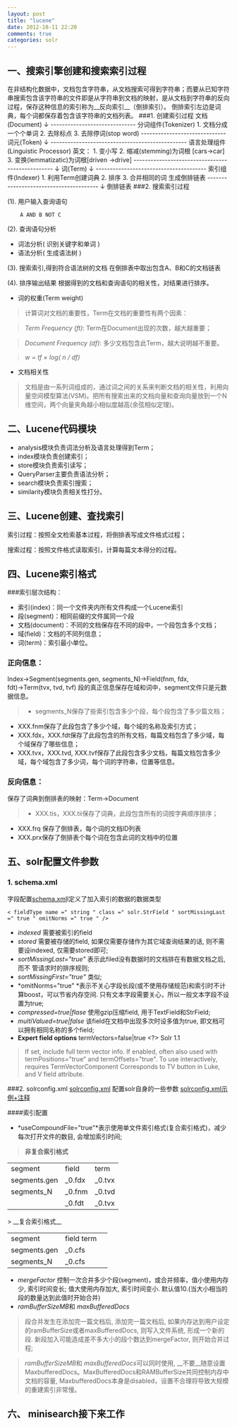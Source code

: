 ```yaml
---
layout: post
title: "lucene"
date: 2012-10-11 22:20
comments: true
categories: solr
---
```


## 一、搜索引擎创建和搜索索引过程
在非结构化数据中，文档包含字符串，从文档搜索可得到字符串；而要从已知字符串搜索包含该字符串的文件即是从字符串到文档的映射，是从文档到字符串的反向过程，保存这种信息的索引称为__反向索引__（倒排索引）。
倒排索引左边是词典，每个词都保存着包含该字符串的文档列表。
###1. 创建索引过程
	 文档(Document)
	       ↓
	 ------------------------------
	    分词组件(Tokenizer)
	    1. 文档分成一个个单词
	    2. 去除标点
	    3. 去除停词(stop word)
	 ------------------------------
	    词元(Token)
	       ↓
	 ------------------------------------------------
	    语言处理组件(Linguistic Processor)
	   英文：
	   1. 变小写
	   2. 缩减(stemming)为词根  [cars->car]
	   3. 变换(lemmatizatic)为词根[driven ->drive]
	 -------------------------------------------------
	     ↓
	   词(Term)
	     ↓
	 ---------------------------------------
	  索引组件(Indexer)
	  1. 利用Term创建词典
	  2. 排序
	  3. 合并相同的词 生成倒排链表
	 ---------------------------------------
	     ↓
	 倒排链表
###2. 搜索索引过程

(1). 用户输入查询语句 

		A AND B NOT C

(2). 查询语句分析

- 词法分析( 识别关键字和单词 )
- 语法分析( 生成语法树 )

(3). 搜索索引,得到符合语法树的文档
在倒排表中取出包含A、B和C的文档链表

(4). 排序输出结果
根据得到的文档和查询语句的相关性，对结果进行排序。

- 词的权重(Term weight)

>计算词对文档的重要性，Term在文档的重要性有两个因素：

> *Term Frequency (ft)*: Term在Document出现的次数，越大越重要；

> *Document Frequency (df)*: 多少文档包含此Term，越大说明越不重要。

> *w = tf × log( n / df)*

- 文档相关性
> 文档是由一系列词组成的，通过词之间的关系来判断文档的相关性，利用向量空间模型算法(VSM)。把所有搜索出来的文档向量和查询向量放到一个N维空间，两个向量夹角越小相似度越高(余弦相似定理)。

## 二、Lucene代码模块
- analysis模块负责词法分析及语言处理得到Term；
- index模块负责创建索引；
- store模块负责索引读写；
- QueryParser主要负责语法分析；
- search模块负责索引搜索；
- similarity模块负责相关性打分。
## 三、Lucene创建、查找索引
索引过程：按照全文检索基本过程，将倒排表写成文件格式过程；

搜索过程：按照文件格式读取索引，计算每篇文本得分的过程。





## 四、Lucene索引格式
###索引层次结构：
- 索引(index)：同一个文件夹内所有文件构成一个Lucene索引
- 段(segment)：相同前缀的文件属同一个段
- 文档(document)：不同的文档保存在不同的段中，一个段包含多个文档；
- 域(field)：文档的不同列信息；
- 词(term)：索引最小单位。
### 正向信息：
Index→Segment(segments.gen, segments_N)→Field(fnm, fdx, fdt)→Term(tvx, tvd, tvf)
段的真正信息保存在域和词中，segment文件只是元数据信息。
> - segments_N保存了些索引包含多少个段，每个段包含了多少篇文档；
- XXX.fnm保存了此段包含了多少个域，每个域的名称及索引方式；
- XXX.fdx，XXX.fdt保存了此段包含的所有文档，每篇文档包含了多少域，每个域保存了哪些信息；
- XXX.tvx，XXX.tvd, XXX.tvf保存了此段包含多少文档，每篇文档包含多少域，每个域包含了多少词，每个词的字符串，位置等信息。
### 反向信息：
保存了词典到倒排表的映射：Term→Document
> - XXX.tis，XXX.tii保存了词典，此段包含所有的词按字典顺序排序；
- XXX.frq 保存了倒排表，每个词的文档ID列表
- XXX.prx保存了倒排表个每个词在包含此词的文档中的位置

## 五、solr配置文件参数
### 1. schema.xml
字段配置[schema.xml](http://wiki.apache.org/solr/SchemaXml)l定义了加入索引的数据的数据类型
 
	< fieldType name =" string " class =" solr.StrField " sortMissingLast =" true " omitNorms =" true " />

- *indexed* 需要被索引的field
- *stored* 需要被存储的field, 如果仅需要存储作为其它域查询结果的话, 则不需要设indexed, 仅需要stored即可; 
- *sortMissingLast="true"* 表示此filed没有数据时的文档排在有数据文档之后, 而不 管请求时的排序规则;
- *sortMissingFirst="true"* 类似;
- *omitNorms="true" *表示不关心字段长段(或不使用存储规范)和索引时不计算boost，可以节省内存空间. 只有文本字段需要关心，所以一般文本字段不设置为true;
- *compressed=true|flase* 使用gzip压缩field, 用于TextField和StrField;
- *multiValued=true|false* 该field在文档中出现多次时设多值为true, 即文档可以拥有相同名称的多个field;
- __Expert field options__ termVectors=false|true <?> Solr 1.1
>If set, include full term vector info.
If enabled, often also used with termPositions="true" and termOffsets="true".
To use interactively, requires TermVectorComponent
Corresponds to TV button in Luke, and V field attribute.

###2. solrconfig.xml
[solrconfig.xml](http://wiki.apache.org/solr/SolrConfigXml) 配置solr自身的一些参数
[solrconfig.xml示例+注释](http://svn.apache.org/repos/asf/lucene/dev/trunk/solr/example/solr/collection1/conf/solrconfig.xml)

####索引配置
- *useCompoundFile="true"*表示使用单文件索引格式(复合索引格式)，减少每次打开文件的数目, 会增加索引时间;
> __非复合索引格式__
<table>
    <tr>
        <td>segment</td>
        <td>field</td>
        <td>term</td>
    </tr>
    <tr>
         <td> segments.gen </td>
         <td>_0.fdx</td>
         <td>_0.tvx</td>
    </tr>
     <tr>
         <td> segments_N </td>
         <td>_0.fnm</td>
         <td>_0.tvd</td>
    </td>
         <tr>
         <td>   </td>
         <td>_0.fdt</td>
         <td>_0.tvx</td>
    </td>
</table>
> __复合索引格式__
<table>
    <tr>
        <td>segment</td>
        <td>field term</td>
        <td>  </td>
    </tr>
    <tr>
         <td> segments.gen </td>
         <td>_0.cfs</td>
         <td> </td>
    </tr>
     <tr>
         <td> segments_N </td>
         <td>_0.cfs</td>
         <td> </td>
</table>           
                        
         

- *mergeFactor* 控制一次合并多少个段(segment)，或合并频率，值小使用内存少, 索引时间变长; 值大使用内存加大, 索引时间变小. 默认值10.(当大小相当的段的数量达到此值时开始合并)
- *ramBufferSizeMB*和 *maxBufferedDocs*
> 段合并发生在添加完一篇文档后, 添加完一篇文档后, 如果内存达到用户设定的ramBufferSize或者maxBufferedDocs, 则写入文件系统, 形成一个新的段. 新段加入可能造成差不多大小的段个数达到mergeFactor, 则开始合并过程; 

>*ramBufferSizeMB*和 *maxBufferedDocs*可以同时使用, __不要__随意设置MaxbufferedDocs。MaxBufferedDocs和RAMBufferSize共同控制内存中文档的容量, MaxbufferedDocs本身是disabled，设置不合理将导致大规模的重建索引非常慢。
## 六、 minisearch接下来工作


